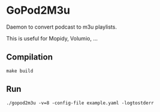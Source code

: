# GoPod2M3u

Daemon to convert podcast to m3u playlists.

This is useful for Mopidy, Volumio, ...

## Compilation

```
make build
```

## Run

```
./gopod2m3u -v=8 -config-file example.yaml -logtostderr
```
